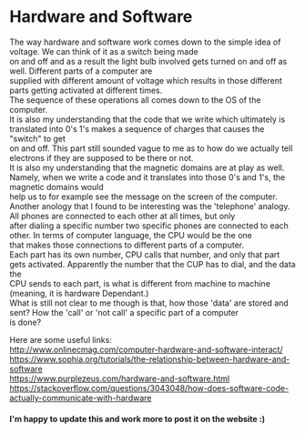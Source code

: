# Hardware and Software  
The way hardware and software work comes down to the simple idea of voltage. We can think of it as a switch being made  
on and off and as a result the light bulb involved gets turned on and off as well. Different parts of a computer are   
supplied with different amount of voltage which results in those different parts getting activated at different times.  
The sequence of these operations all comes down to the OS of the computer.   
It is also my understanding that the code that we write which ultimately is translated into 0's 1's makes a sequence of charges that causes the "switch" to get  
on and off. This part still sounded vague to me as to how do we actually tell electrons if they are supposed to be there or not.  
It is also my understanding that the magnetic domains are at play as well. Namely, when we write a code and it translates into those 0's and 1's, the magnetic domains would   
help us to for example see the message on the screen of the computer.   
Another anology that I found to be interesting was the 'telephone' analogy. All phones are connected to each other at all times, but only   
after dialing a specific number two specific phones are connected to each other. In terms of computer language, the CPU would be the one   
that makes those connections to different parts of a computer.   
Each part has its own number, CPU calls that number, and only that part gets activated. Apparently the number that the CUP has to dial, and the data the   
CPU sends to each part, is what is different from machine to machine (meaning, it is hardware Dependant.)   
What is still not clear to me though is that, how those 'data' are stored and sent? How the 'call' or 'not call' a specific part of a computer   
is done? 

Here are some useful links:  
http://www.onlinecmag.com/computer-hardware-and-software-interact/  
https://www.sophia.org/tutorials/the-relationship-between-hardware-and-software  
https://www.purplezeus.com/hardware-and-software.html    
https://stackoverflow.com/questions/3043048/how-does-software-code-actually-communicate-with-hardware 

#### I'm happy to update this and work more to post it on the website :) 

